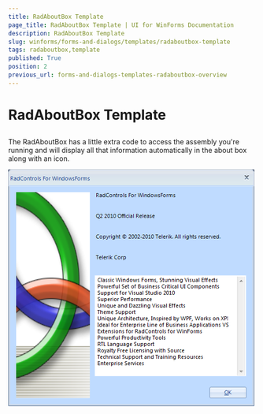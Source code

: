 ```yaml
---
title: RadAboutBox Template
page_title: RadAboutBox Template | UI for WinForms Documentation
description: RadAboutBox Template
slug: winforms/forms-and-dialogs/templates/radaboutbox-template
tags: radaboutbox,template
published: True
position: 2
previous_url: forms-and-dialogs-templates-radaboutbox-overview
---
```


# RadAboutBox Template



## 

The RadAboutBox has a little extra code to access the assembly you're running and will display all that information automatically in the about box along with an icon.

![forms-and-dialogs-templates-radaboutbox-overview 001](images/forms-and-dialogs-templates-radaboutbox-overview001.png)


